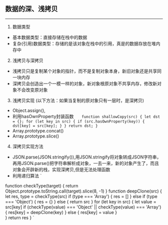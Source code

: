 ## 数据的深、浅拷贝
---

1. 数据类型
- 基本数据类型：直接存储在栈中的数据
- 复杂(引用)数据类型：存储的是该对象在栈中的引用，真是的数据存放在堆内存中

2. 浅拷贝与深拷贝
- 浅拷贝只是复制某个对象的指针，而不是复制对象本身，新旧对象还是共享同一块内存
- 深拷贝会创造出一个一模一样的对象，新对象根原对象不共享内存，修改新对象不会改变原对象

3. 浅拷贝实现 (以下方法：如果当复制的原对象只有一层时，是深拷贝)

- Object.assign(), 
- 利用hasOwnProperty封装函数
`   
function shallowCopy(src) {
    let dst = {};
    for (let key in src) {
        if (src.hasOwnProperty(key)) {
            dst[key] = src[key];
        }
    }
    return dst;
}
`
- Array.prototype.concat()
- Array.prototype.slice()

4. 深拷贝实现方法
- JSON.parse(JSON.stringify()),用JSON.stringify将对象转成JSON字符串，再用JSON.parse()把字符串解析成对象，一去一来，新的对象产生了，而且对象会开辟新的栈，实现深拷贝,但是无法处理函数
- 利用递归算法
`
<!-- 检测数据类型功能函数 -->
function checkType(target) {
    return Object.prototype.toString.call(target).slice(8, -1)
}
function deepClone(src) {
    let res, type = checkType(src)
    if (type === 'Array') {
        res = []
    } else
    if (type === 'Object') {
        res = {}
    } else {
        return src
    }
    for (let key in src) {
        let value = src[key]
        if (checkType(value) === 'Object' || checkType(value) === 'Array') {
            res[key] = deepClone(key)
        } else {
            res[key] = value
        }     
    }
    return res
}
`
